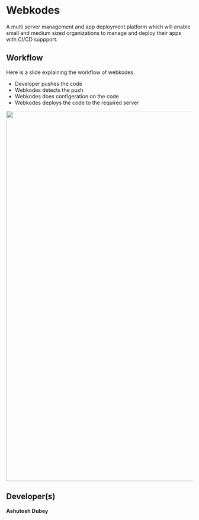 # Webkodes
A multi server management and app deployment platform which will enable small and medium sized organizations to manage and deploy their apps with CI/CD suppport.

## Workflow
Here is a slide explaining the workflow of webkodes.
* Developer pushes the code
* Webkodes detects the push
* Webkodes does configeration on the code
* Webkodes deploys the code to the required server 
  
<img src="assets/screenshots/3.png" width="1000"/> 

## Developer(s)
**Ashutosh Dubey**
